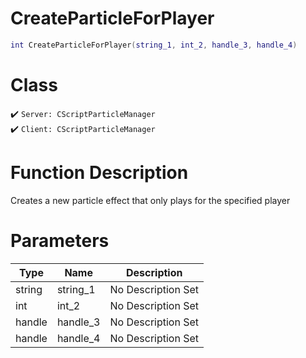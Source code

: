 # CreateParticleForPlayer
```lua
int CreateParticleForPlayer(string_1, int_2, handle_3, handle_4)
```
# Class
✔️ `Server: CScriptParticleManager`  
✔️ `Client: CScriptParticleManager`  

# Function Description
Creates a new particle effect that only plays for the specified player
# Parameters
Type|Name|Description
--|--|--
string|string_1|No Description Set
int|int_2|No Description Set
handle|handle_3|No Description Set
handle|handle_4|No Description Set
